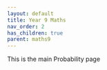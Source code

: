 ```yaml
---
layout: default
title: Year 9 Maths
nav_order: 2
has_children: true
parent: maths9
---
```

This is the main Probability page
